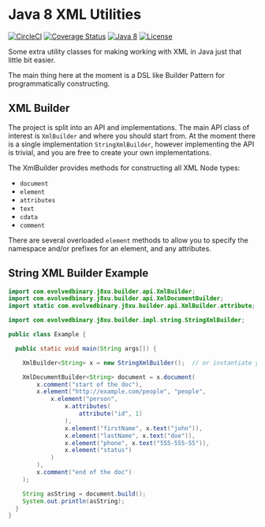 # Java 8 XML Utilities

[![CircleCI](https://dl.circleci.com/status-badge/img/gh/evolvedbinary/j8xu/tree/main.svg?style=svg)](https://dl.circleci.com/status-badge/redirect/gh/evolvedbinary/j8xu/tree/main)
[![Coverage Status](https://coveralls.io/repos/github/evolvedbinary/j8xu/badge.svg?branch=main)](https://coveralls.io/github/evolvedbinary/j8xu?branch=main)
[![Java 8](https://img.shields.io/badge/java-8-blue.svg)](https://adoptopenjdk.net/)
[![License](https://img.shields.io/badge/license-BSD%203-blue.svg)](https://opensource.org/licenses/BSD-3-Clause)


Some extra utility classes for making working with XML in Java just that little bit easier.

The main thing here at the moment is a DSL like Builder Pattern for programmatically constructing.

## XML Builder

The project is split into an API and implementations. The main API class of interest is `XmlBuilder` and where you should start from. At the moment there is a single implementation `StringXmlBuilder`, however implementing the API is trivial, and you are free to create your own implementations.

The XmlBuilder provides methods for constructing all XML Node types:
* `document`
* `element`
* `attributes`
* `text`
* `cdata`
* `comment`

There are several overloaded `element` methods to allow you to specify the namespace and/or prefixes for an element, and any attributes.

## String XML Builder Example
```java
import com.evolvedbinary.j8xu.builder.api.XmlBuilder;
import com.evolvedbinary.j8xu.builder.api.XmlDocumentBuilder;
import static com.evolvedbinary.j8xu.builder.api.XmlBuilder.attribute;

import com.evolvedbinary.j8xu.builder.impl.string.StringXmlBuilder;

public class Example {

  public static void main(String args[]) {

    XmlBuilder<String> x = new StringXmlBuilder();  // or instantiate your own implementation here

    XmlDocumentBuilder<String> document = x.document(
        x.comment("start of the doc"),
        x.element("http://example.com/people", "people",
            x.element("person",
                x.attributes(
                    attribute("id", 1)
                ),
                x.element("firstName", x.text("john")),
                x.element("lastName", x.text("doe")),
                x.element("phone", x.text("555-555-55")),
                x.element("status")
            )
        ),
        x.comment("end of the doc")
    );

    String asString = document.build();
    System.out.println(asString);
  }
}
```

